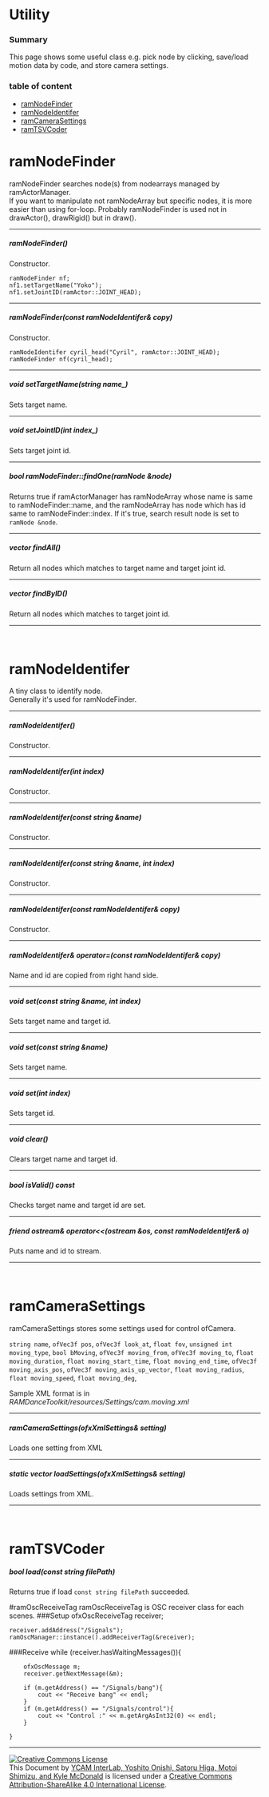 # Utility

### Summary

This page shows some useful class e.g. pick node by clicking, save/load motion data by code, and store camera settings.

### table of content
- [ramNodeFinder](#wiki-ramNodeFinder)
- [ramNodeIdentifer](#wiki-ramNodeIdentifer)
- [ramCameraSettings](#wiki-ramCameraSettings)
- [ramTSVCoder](#wiki-ramTSVCoder)



<h1 id="wiki-ramNodeFinder">ramNodeFinder</h1>

ramNodeFinder searches node(s) from nodearrays managed by ramActorManager.  
If you want to manipulate not ramNodeArray but specific nodes, it is more easier than using for-loop. Probably ramNodeFinder is used not in drawActor(), drawRigid() but in draw().

---

##### ramNodeFinder()

Constructor.

	ramNodeFinder nf;
	nf1.setTargetName("Yoko");
	nf1.setJointID(ramActor::JOINT_HEAD);

---

##### ramNodeFinder(const ramNodeIdentifer& copy)

Constructor.
	
	ramNodeIdentifer cyril_head("Cyril", ramActor::JOINT_HEAD);
	ramNodeFinder nf(cyril_head);

---

##### void setTargetName(string name_)

Sets target name.

---

##### void setJointID(int index_)

Sets target joint id.

---

##### bool ramNodeFinder::findOne(ramNode &node)

Returns true if ramActorManager has ramNodeArray whose name is same to ramNodeFinder::name, and the ramNodeArray has node which has id same to ramNodeFinder::index. 
If it's true, search result node is set to `ramNode &node`.

---

##### vector<ramNode> findAll()

Return all nodes which matches to target name and target joint id.

---

##### vector<ramNode> findByID()

Return all nodes which matches to target joint id.

---

<br>



<h1 id="wiki-ramNodeIdentifer">ramNodeIdentifer</h1>

A tiny class to identify node.  
Generally it's used for ramNodeFinder.

---

##### ramNodeIdentifer()

Constructor.

---

##### ramNodeIdentifer(int index)

Constructor.

---

##### ramNodeIdentifer(const string &name)

Constructor.

---

##### ramNodeIdentifer(const string &name, int index)

Constructor.

---

##### ramNodeIdentifer(const ramNodeIdentifer& copy)

Constructor.

---

##### ramNodeIdentifer& operator=(const ramNodeIdentifer& copy)

Name and id are copied from right hand side.

---

##### void set(const string &name, int index)

Sets target name and target id.

---

##### void set(const string &name)

Sets target name.

---

##### void set(int index)

Sets target id.

---

##### void clear()

Clears target name and target id.

---

##### bool isValid() const

Checks target name and target id are set.

---

##### friend ostream& operator<<(ostream &os, const ramNodeIdentifer& o)

Puts name and id to stream.

---


<br>


<h1 id="wiki-ramCameraSettings">ramCameraSettings</h1>

ramCameraSettings stores some settings used for control ofCamera.  

`string name`,
`ofVec3f pos`,
`ofVec3f look_at`,
`float fov`,
`unsigned int moving_type`,
`bool bMoving`,
`ofVec3f moving_from`,
`ofVec3f moving_to`,
`float moving_duration`,
`float moving_start_time`,
`float moving_end_time`,
`ofVec3f moving_axis_pos`,
`ofVec3f moving_axis_up_vector`,
`float moving_radius`,
`float moving_speed`,
`float moving_deg`,

Sample XML format is in _RAMDanceToolkit/resources/Settings/cam.moving.xml_


---


##### ramCameraSettings(ofxXmlSettings& setting)

Loads one setting from XML

---

##### static vector<ramCameraSettings> loadSettings(ofxXmlSettings& setting)

Loads settings from XML.

---


<br>


<h1 id="wiki-ramTSVCoder">ramTSVCoder</h1>

##### bool load(const string filePath)

Returns true if load `const string filePath` succeeded.

#ramOscReceiveTag
ramOscReceiveTag is OSC receiver class for each scenes.
###Setup
	ofxOscReceiveTag receiver;
	
	receiver.addAddress("/Signals");
	ramOscManager::instance().addReceiverTag(&receiver);
###Receive
	while (receiver.hasWaitingMessages()){
		
		ofxOscMessage m;
		receiver.getNextMessage(&m);

		if (m.getAddress() == "/Signals/bang"){
			cout << "Receive bang" << endl;
		}
		if (m.getAddress() == "/Signals/control"){
			cout << "Control :" << m.getArgAsInt32(0) << endl;
		}
		
	}
	
<hr>
<a rel="license" href="http://creativecommons.org/licenses/by-sa/4.0/"><img alt="Creative Commons License" style="border-width:0" src="http://i.creativecommons.org/l/by-sa/4.0/80x15.png" /></a><br /><span xmlns:dct="http://purl.org/dc/terms/" property="dct:title">This Document</span> by <a xmlns:cc="http://creativecommons.org/ns#" href="http://interlab.ycam.jp/projects/ram" property="cc:attributionName" rel="cc:attributionURL">YCAM InterLab, Yoshito Onishi, Satoru Higa, Motoi Shimizu, and Kyle McDonald</a> is licensed under a <a rel="license" href="http://creativecommons.org/licenses/by-sa/4.0/">Creative Commons Attribution-ShareAlike 4.0 International License</a>.
